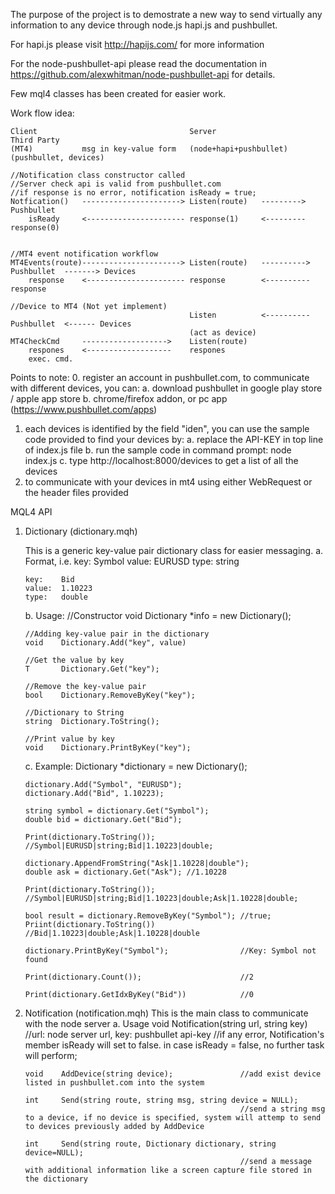 The purpose of the project is to demostrate a new way to send virtually any information to any device through node.js hapi.js and pushbullet.

For hapi.js please visit http://hapijs.com/ for more information

For the node-pushbullet-api please read the documentation in 
		https://github.com/alexwhitman/node-pushbullet-api
for details.

Few mql4 classes has been created for easier work.


Work flow idea:

	Client									Server						Third Party
	(MT4)			msg in key-value form	(node+hapi+pushbullet)		(pushbullet, devices)
	
	//Notification class constructor called
	//Server check api is valid from pushbullet.com
	//if response is no error, notification isReady = true;
	Notfication() 	---------------------->	Listen(route)	--------->	Pushbullet
		isReady 	<----------------------	response(1) 	<---------	response(0)


	//MT4 event notification workflow
	MT4Events(route)---------------------->	Listen(route)	----------> Pushbullet 	-------> Devices
		response	<----------------------	response 		<---------- response

	//Device to MT4 (Not yet implement)
											Listen			<----------	Pushbullet	<------	Devices
											(act as device)
	MT4CheckCmd		------------------->	Listen(route)
		respones 	<-------------------	respones
		exec. cmd.

Points to note:
0.	register an account in pushbullet.com, to communicate with different devices, you can:
	a.	download pushbullet in google play store / apple app store
	b.	chrome/firefox addon, or pc app (https://www.pushbullet.com/apps) 
1.	each devices is identified by the field "iden", you can use the sample code provided to find your devices by:
	a.	replace the API-KEY in top line of index.js file
	b.	run the sample code in command prompt: node index.js
	c.	type http://localhost:8000/devices to get a list of all the devices
2.	to communicate with your devices in mt4 using either WebRequest or the header files provided

MQL4 API
1.	Dictionary (dictionary.mqh)

	This is a generic key-value pair dictionary class for easier messaging.
	a.	Format, i.e.
		key:	Symbol
		value:	EURUSD
		type:	string

		key:	Bid
		value:	1.10223
		type:	double

	b.	Usage:
		//Constructor
		void	Dictionary *info = new Dictionary();	

		//Adding key-value pair in the dictionary
		void	Dictionary.Add("key", value)

		//Get the value by key
		T 		Dictionary.Get("key");

		//Remove the key-value pair
		bool	Dictionary.RemoveByKey("key");

		//Dictionary to String
		string 	Dictionary.ToString();

		//Print value by key
		void	Dictionary.PrintByKey("key");

	c.	Example:
		Dictionary *dictionary = new Dictionary();
		
		dictionary.Add("Symbol", "EURUSD");
		dictionary.Add("Bid", 1.10223);
		
		string symbol = dictionary.Get("Symbol");
		double bid = dictionary.Get("Bid");
		
		Print(dictionary.ToString());					//Symbol|EURUSD|string;Bid|1.10223|double;

		dictionary.AppendFromString("Ask|1.10228|double");
		double ask = dictionary.Get("Ask"); //1.10228

		Print(dictionary.ToString());					//Symbol|EURUSD|string;Bid|1.10223|double;Ask|1.10228|double;

		bool result = dictionary.RemoveByKey("Symbol"); //true;
		Priint(dictionary.ToString())					//Bid|1.10223|double;Ask|1.10228|double

		dictionary.PrintByKey("Symbol"); 				//Key: Symbol not found

		Print(dictionary.Count());						//2

		Print(dictionary.GetIdxByKey("Bid"))			//0

2.	Notification (notification.mqh)
	This is the main class to communicate with the node server
	a.	Usage
		void	Notification(string url, string key)	//url: node server url, key: pushbullet api-key
														//if any error, Notification's member isReady will set to false. in case isReady = false, no further task will perform;
		
		void	AddDevice(string device);				//add exist device listed in pushbullet.com into the system

		int		Send(string route, string msg, string device = NULL);		
														//send a string msg to a device, if no device is specified, system will attemp to send to devices previously added by AddDevice

		int 	Send(string route, Dictionary dictionary, string device=NULL);
														//send a message with additional information like a screen capture file stored in the dictionary
